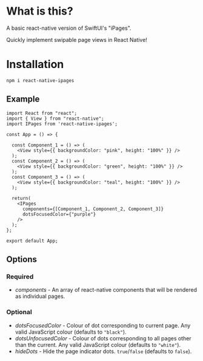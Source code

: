 # What is this?

A basic react-native version of SwiftUI's "iPages".

Quickly implement swipable page views in React Native!

# Installation

`npm i react-native-ipages`

## Example

```
import React from "react";
import { View } from "react-native";
import IPages from 'react-native-ipages';

const App = () => {

  const Component_1 = () => (
    <View style={{ backgroundColor: "pink", height: "100%" }} />
  );
  const Component_2 = () => (
    <View style={{ backgroundColor: "green", height: "100%" }} />
  );
  const Component_3 = () => (
    <View style={{ backgroundColor: "teal", height: "100%" }} />
  );
  
  return(
    <IPages
      components={[Component_1, Component_2, Component_3]}
      dotsFocusedColor={"purple"}
    />
  );
};

export default App;

```

## Options

### Required

* *components* - An array of react-native components that will be rendered as individual pages.

### Optional

* *dotsFocusedColor* - Colour of dot corresponding to current page. Any valid JavaScript colour (defaults to `"black"`).
* *dotsUnfocusedColor* - Colour of dots corresponding to all pages other than the current. Any valid JavaScript colour (defaults to `"white"`).
* *hideDots* - Hide the page indicator dots. `true`/`false` (defaults to `false`).
